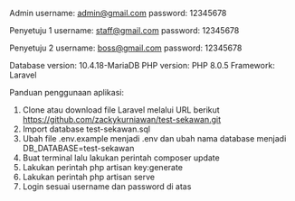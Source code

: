 Admin
username: admin@gmail.com
password: 12345678

Penyetuju 1
username: staff@gmail.com
password: 12345678

Penyetuju 2
username: boss@gmail.com
password: 12345678

Database version: 10.4.18-MariaDB
PHP version: PHP 8.0.5
Framework: Laravel

Panduan penggunaan aplikasi:
1. Clone atau download file Laravel melalui URL berikut https://github.com/zackykurniawan/test-sekawan.git
2. Import database test-sekawan.sql
3. Ubah file .env.example menjadi .env dan ubah nama database menjadi DB_DATABASE=test-sekawan
4. Buat terminal lalu lakukan perintah composer update
5. Lakukan perintah php artisan key:generate
6. Lakukan perintah php artisan serve
7. Login sesuai username dan password di atas 
